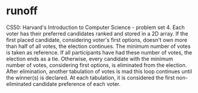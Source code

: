 # runoff
CS50: Harvard's Introduction to Computer Science - problem set 4. Each voter has their preferred candidates ranked and stored in a 2D array. If the first placed candidate, considering voter's first options, doesn't own more than half of all votes, the election continues. The minimum number of votes is taken as reference. If all participants have had these number of votes, the election ends as a tie. Otherwise, every candidate with the minimum number of votes, considering first options, is eliminated from the election. After elimination, another tabulation of votes is mad this loop continues until the winner(s) is declared. At each tabulation, it is considered the first non-eliminated candidate preference of each voter. 
